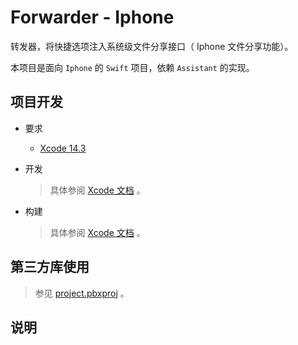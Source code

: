 # Forwarder - Iphone

转发器，将快捷选项注入系统级文件分享接口（ Iphone 文件分享功能）。

本项目是面向 `Iphone` 的 `Swift` 项目，依赖 `Assistant` 的实现。

## 项目开发

* 要求
	
	* [Xcode 14.3](https://developer.apple.com/xcode/)

* 开发
	
	> 具体参阅 [Xcode 文档](https://developer.apple.com/documentation/xcode) 。

* 构建
	
	> 具体参阅 [Xcode 文档](https://developer.apple.com/documentation/xcode) 。

## 第三方库使用

> 参见 [project.pbxproj](./Forwarder.xcodeproj/project.pbxproj) 。

## 说明

